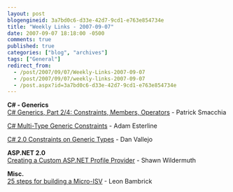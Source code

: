 ```yaml
---
layout: post
blogengineid: 3a7bd0c6-d33e-42d7-9cd1-e763e854734e
title: "Weekly Links - 2007-09-07"
date: 2007-09-07 18:18:00 -0500
comments: true
published: true
categories: ["blog", "archives"]
tags: ["General"]
redirect_from: 
  - /post/2007/09/07/Weekly-Links-2007-09-07
  - /post/2007/09/07/weekly-links-2007-09-07
  - /post.aspx?id=3a7bd0c6-d33e-42d7-9cd1-e763e854734e
---
```

<!-- more -->

<STRONG>C# - Generics<BR></STRONG><A href="http://www.codeguru.com/csharp/sample_chapter/article.php/c11673/">C# Generics, Part 2/4: Constraints, Members, Operators</A> - Patrick Smacchia

<A href="http://adamesterline.com/2007/03/08/c-multi-type-generic-constraints/">C# Multi-Type Generic Constraints</A> - Adam Esterline

<A href="http://blogs.msdn.com/danvallejo/archive/2004/10/14/242515.aspx">C# 2.0 Constraints on Generic Types</A> - Dan Vallejo

<STRONG>ASP.NET 2.0<BR></STRONG><A href="http://www.theserverside.net/tt/articles/showarticle.tss?id=CreatingProfileProvider">Creating a Custom ASP.NET Profile Provider</A> - Shawn Wildermuth

<STRONG>Misc.<BR></STRONG><A href="http://www.secretgeek.net/25steps.asp">25 steps for building a Micro-ISV</A> - Leon Bambrick
